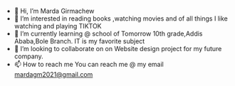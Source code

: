 - 👋 Hi, I’m Marda Girmachew
- 👀 I’m interested in reading books ,watching movies and of all things I like watching and playing TIKTOK 
- 🌱 I’m currently learning @ school of Tomorrow 10th grade,Addis Ababa,Bole Branch. IT is my favorite subject
- 💞️ I’m looking to collaborate on on Website design project for my future company.
- 📫 How to reach me You can reach me @ my email mardagm2021@gmail.com

<!---
mardagm/mardagm is a ✨ special ✨ repository because its `README.md` (this file) appears on your GitHub profile.
You can click the Preview link to take a look at your changes.
--->
